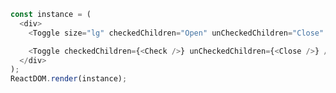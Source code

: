 <!--start-code-->

```js
const instance = (
  <div>
    <Toggle size="lg" checkedChildren="Open" unCheckedChildren="Close" />

    <Toggle checkedChildren={<Check />} unCheckedChildren={<Close />} />
  </div>
);
ReactDOM.render(instance);
```

<!--end-code-->
